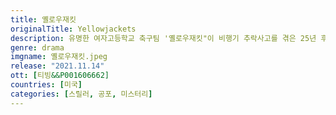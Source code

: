 ```yaml
---
title: 옐로우재킷
originalTitle: Yellowjackets
description: 유명한 여자고등학교 축구팀 '옐로우재킷"이 비행기 추락사고를 겪은 25년 후, 당시 끔찍한 비밀을 모두 알고 있는 누군가가 생존자들을 쫓기 시작하면서 벌어지는 서바이벌 스릴러.
genre: drama
imgname: 옐로우재킷.jpeg
release: "2021.11.14"
ott: [티빙&&P001606662]
countries: [미국]
categories: [스릴러, 공포, 미스터리]
---
```

